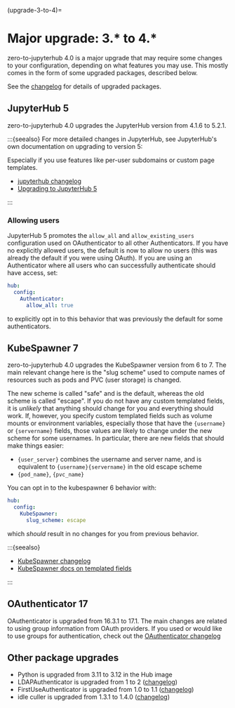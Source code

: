 (upgrade-3-to-4)=

# Major upgrade: 3.\* to 4.\*

zero-to-jupyterhub 4.0 is a major upgrade that may require some changes to your configuration,
depending on what features you may use.
This mostly comes in the form of some upgraded packages, described below.

See the [changelog](changelog) for details of upgraded packages.

## JupyterHub 5

zero-to-jupyterhub 4.0 upgrades the JupyterHub version from 4.1.6 to 5.2.1.

:::{seealso}
For more detailed changes in JupyterHub, see JupyterHub's own documentation on upgrading to version 5:

Especially if you use features like per-user subdomains or custom page templates.

- [jupyterhub changelog](https://jupyterhub.readthedocs.io/en/5.2.1/reference/changelog.html)
- [Upgrading to JupyterHub 5](https://jupyterhub.readthedocs.io/en/5.2.1/howto/upgrading-v5.html)

:::

### Allowing users

JupyterHub 5 promotes the `allow_all` and `allow_existing_users` configuration used on OAuthenticator to all other Authenticators.
If you have no explicitly allowed users, the default is now to allow no users (this was already the default if you were using OAuth).
If you are using an Authenticator where all users who can successfully authenticate should have access, set:

```yaml
hub:
  config:
    Authenticator:
      allow_all: true
```

to explicitly opt in to this behavior that was previously the default for some authenticators.

## KubeSpawner 7

zero-to-jupyterhub 4.0 upgrades the KubeSpawner version from 6 to 7.
The main relevant change here is the "slug scheme" used to compute names of resources such as pods and PVC (user storage) is changed.

The new scheme is called "safe" and is the default, whereas the old scheme is called "escape".
If you do not have any custom templated fields, it is _unlikely_ that anything should change for you and everything should work.
If, however, you specify custom templated fields such as volume mounts or environment variables,
especially those that have the `{username}` or `{servername}` fields,
those values are likely to change under the new scheme for some usernames.
In particular, there are new fields that should make things easier:

- `{user_server}` combines the username and server name, and is equivalent to `{username}{servername}` in the old escape scheme
- `{pod_name}`, `{pvc_name}`

You can opt in to the kubespawner 6 behavior with:

```yaml
hub:
  config:
    KubeSpawner:
      slug_scheme: escape
```

which _should_ result in no changes for you from previous behavior.

:::{seealso}

- [KubeSpawner changelog](https://jupyterhub-kubespawner.readthedocs.io/en/latest/changelog.html)
- [KubeSpawner docs on templated fields](https://jupyterhub-kubespawner.readthedocs.io/en/latest/templates.html#fields)

:::

## OAuthenticator 17

OAuthenticator is upgraded from 16.3.1 to 17.1.
The main changes are related to using group information from OAuth providers.
If you used or would like to use groups for authentication,
check out the [OAuthenticator changelog](https://oauthenticator.readthedocs.io/en/stable/reference/changelog.html)

## Other package upgrades

- Python is upgraded from 3.11 to 3.12 in the Hub image
- LDAPAuthenticator is upgraded from 1 to 2 ([changelog](https://github.com/jupyterhub/ldapauthenticator/blob/2.0.0/CHANGELOG.md#200---2024-10-18))
- FirstUseAuthenticator is upgraded from 1.0 to 1.1 ([changelog](https://github.com/jupyterhub/firstuseauthenticator/blob/1.1.0/CHANGELOG.md))
- idle culler is upgraded from 1.3.1 to 1.4.0 ([changelog](https://github.com/jupyterhub/jupyterhub-idle-culler/blob/1.4.0/CHANGELOG.md))
